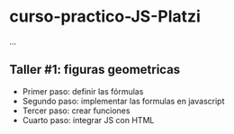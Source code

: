 # curso-practico-JS-Platzi

...

## Taller #1: figuras geometricas

- Primer paso: definir las fórmulas
- Segundo paso: implementar las formulas en javascript
- Tercer paso: crear funciones
- Cuarto paso: integrar JS con HTML
